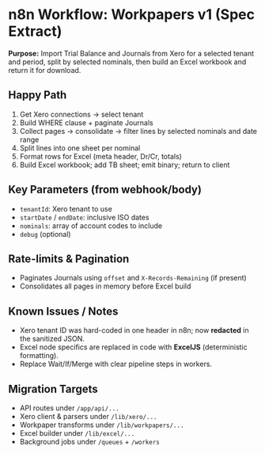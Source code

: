 # n8n Workflow: Workpapers v1 (Spec Extract)

**Purpose:** Import Trial Balance and Journals from Xero for a selected tenant and period, split by selected nominals, then build an Excel workbook and return it for download.

## Happy Path
1) Get Xero connections → select tenant
2) Build WHERE clause + paginate Journals
3) Collect pages → consolidate → filter lines by selected nominals and date range
4) Split lines into one sheet per nominal
5) Format rows for Excel (meta header, Dr/Cr, totals)
6) Build Excel workbook; add TB sheet; emit binary; return to client

## Key Parameters (from webhook/body)
- `tenantId`: Xero tenant to use
- `startDate` / `endDate`: inclusive ISO dates
- `nominals`: array of account codes to include
- `debug` (optional)

## Rate-limits & Pagination
- Paginates Journals using `offset` and `X-Records-Remaining` (if present)
- Consolidates all pages in memory before Excel build

## Known Issues / Notes
- Xero tenant ID was hard-coded in one header in n8n; now **redacted** in the sanitized JSON.
- Excel node specifics are replaced in code with **ExcelJS** (deterministic formatting).
- Replace Wait/If/Merge with clear pipeline steps in workers.

## Migration Targets
- API routes under `/app/api/...`
- Xero client & parsers under `/lib/xero/...`
- Workpaper transforms under `/lib/workpapers/...`
- Excel builder under `/lib/excel/...`
- Background jobs under `/queues` + `/workers`
